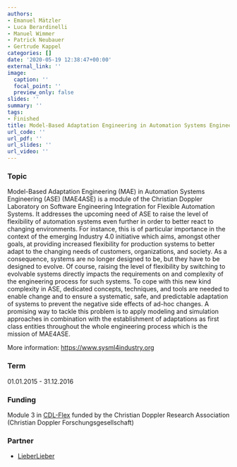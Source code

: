 ```yaml
---
authors:
- Emanuel Mätzler
- Luca Berardinelli
- Manuel Wimmer
- Patrick Neubauer
- Gertrude Kappel
categories: []
date: '2020-05-19 12:38:47+00:00'
external_link: ''
image:
  caption: ''
  focal_point: ''
  preview_only: false
slides: ''
summary: ''
tags:
- Finished
title: Model-Based Adaptation Engineering in Automation Systems Engineering
url_code: ''
url_pdf: ''
url_slides: ''
url_video: ''
---
```


### Topic

Model-Based Adaptation Engineering (MAE) in Automation Systems Engineering (ASE) (MAE4ASE) is a module of the Christian Doppler Laboratory on Software Engineering Integration for Flexible Automation Systems. It addresses the upcoming need of ASE to raise the level of flexibility of automation systems even further in order to better react to changing environments. For instance, this is of particular importance in the context of the emerging Industry 4.0 initiative which aims, amongst other goals, at providing increased flexibility for production systems to better adapt to the changing needs of customers, organizations, and society. As a consequence, systems are no longer designed to be, but they have to be designed to evolve. Of course, raising the level of flexibility by switching to evolvable systems directly impacts the requirements on and complexity of the engineering process for such systems. To cope with this new kind complexity in ASE, dedicated concepts, techniques, and tools are needed to enable change and to ensure a systematic, safe, and predictable adaptation of systems to prevent the negative side effects of ad-hoc changes. A promising way to tackle this problem is to apply modeling and simulation approaches in combination with the establishment of adaptations as first class entities throughout the whole engineering process which is the mission of MAE4ASE.

More information: <https://www.sysml4industry.org>

### Term

01.01.2015 - 31.12.2016

### Funding

Module 3 in <a href="http://cdl.ifs.tuwien.ac.at" target="_blank">CDL-Flex</a> funded by the Christian Doppler Research Association (Christian Doppler Forschungsgesellschaft)

### Partner

*   [LieberLieber](http://www.lieberlieber.com/)